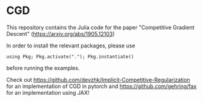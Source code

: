 # CGD
This repository contains the Julia code for the paper "Competitive Gradient Descent" (https://arxiv.org/abs/1905.12103)

In order to install the relevant packages, please use 

```
using Pkg; Pkg.activate("."); Pkg.instantiate()
```

before running the examples.

Check out https://github.com/devzhk/Implicit-Competitive-Regularization for an implementation of CGD in pytorch and https://github.com/gehring/fax for an implementation using JAX!
